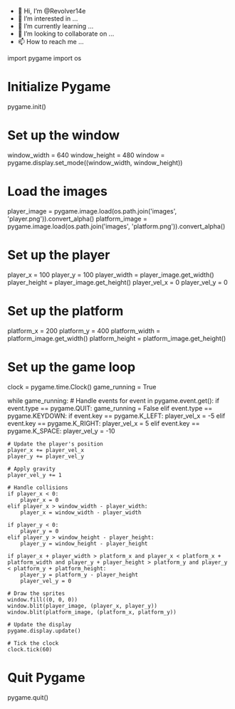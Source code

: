 - 👋 Hi, I’m @Revolver14e
- 👀 I’m interested in ...
- 🌱 I’m currently learning ...
- 💞️ I’m looking to collaborate on ...
- 📫 How to reach me ...

<!---
Revolver14e/Revolver14e is a ✨ special ✨ repository because its `README.md` (this file) appears on your GitHub profile.
You can click the Preview link to take a look at your changes.
--->
import pygame
import os

# Initialize Pygame
pygame.init()

# Set up the window
window_width = 640
window_height = 480
window = pygame.display.set_mode((window_width, window_height))

# Load the images
player_image = pygame.image.load(os.path.join('images', 'player.png')).convert_alpha()
platform_image = pygame.image.load(os.path.join('images', 'platform.png')).convert_alpha()

# Set up the player
player_x = 100
player_y = 100
player_width = player_image.get_width()
player_height = player_image.get_height()
player_vel_x = 0
player_vel_y = 0

# Set up the platform
platform_x = 200
platform_y = 400
platform_width = platform_image.get_width()
platform_height = platform_image.get_height()

# Set up the game loop
clock = pygame.time.Clock()
game_running = True

while game_running:
    # Handle events
    for event in pygame.event.get():
        if event.type == pygame.QUIT:
            game_running = False
        elif event.type == pygame.KEYDOWN:
            if event.key == pygame.K_LEFT:
                player_vel_x = -5
            elif event.key == pygame.K_RIGHT:
                player_vel_x = 5
            elif event.key == pygame.K_SPACE:
                player_vel_y = -10

    # Update the player's position
    player_x += player_vel_x
    player_y += player_vel_y

    # Apply gravity
    player_vel_y += 1

    # Handle collisions
    if player_x < 0:
        player_x = 0
    elif player_x > window_width - player_width:
        player_x = window_width - player_width

    if player_y < 0:
        player_y = 0
    elif player_y > window_height - player_height:
        player_y = window_height - player_height

    if player_x + player_width > platform_x and player_x < platform_x + platform_width and player_y + player_height > platform_y and player_y < platform_y + platform_height:
        player_y = platform_y - player_height
        player_vel_y = 0

    # Draw the sprites
    window.fill((0, 0, 0))
    window.blit(player_image, (player_x, player_y))
    window.blit(platform_image, (platform_x, platform_y))

    # Update the display
    pygame.display.update()

    # Tick the clock
    clock.tick(60)

# Quit Pygame
pygame.quit()

